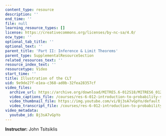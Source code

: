 ```yaml
---
content_type: resource
description: ''
end_time: ''
file: null
learning_resource_types: []
license: https://creativecommons.org/licenses/by-nc-sa/4.0/
ocw_type: ''
optional_tab_title: ''
optional_text: ''
parent_title: 'Part II: Inference & Limit Theorems'
parent_type: SupplementalResourceSection
related_resources_text: ''
resource_index_text: ''
resourcetype: Video
start_time: ''
title: Illustration of the CLT
uid: 9e9de27f-e1ea-c368-ad0b-32fea28357cf
video_files:
  archive_url: https://archive.org/download/MITRES.6-012S18/MITRES6_012S18_L19-04_300k.mp4
  video_captions_file: /courses/res-6-012-introduction-to-probability-spring-2018/f93f6f16e4b250739fb747060a211d60_Bj3sA7vGpYo.vtt
  video_thumbnail_file: https://img.youtube.com/vi/Bj3sA7vGpYo/default.jpg
  video_transcript_file: /courses/res-6-012-introduction-to-probability-spring-2018/21432e3c52944433a161519814706ab4_Bj3sA7vGpYo.pdf
video_metadata:
  youtube_id: Bj3sA7vGpYo
---
```


**Instructor:** John Tsitsiklis

